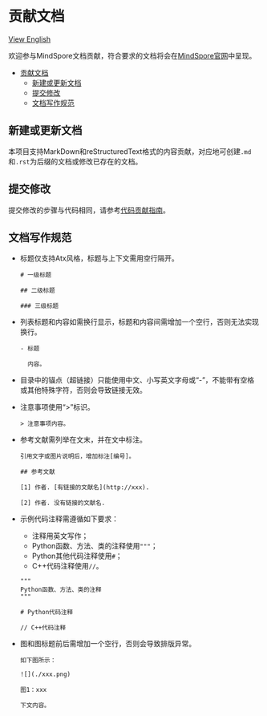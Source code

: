 ﻿# 贡献文档

[View English](./CONTRIBUTING_DOC.md)

欢迎参与MindSpore文档贡献，符合要求的文档将会在[MindSpore官网](http://www.mindspore.cn)中呈现。

<!-- TOC -->

- [贡献文档](#贡献文档)
    - [新建或更新文档](#新建或更新文档)
    - [提交修改](#提交修改)
    - [文档写作规范](#文档写作规范)

<!-- /TOC -->

## 新建或更新文档

本项目支持MarkDown和reStructuredText格式的内容贡献，对应地可创建```.md```和```.rst```为后缀的文档或修改已存在的文档。

## 提交修改

提交修改的步骤与代码相同，请参考[代码贡献指南](https://gitee.com/mindspore/mindspore/blob/master/CONTRIBUTING.md)。

## 文档写作规范

- 标题仅支持Atx风格，标题与上下文需用空行隔开。

  ```
  # 一级标题

  ## 二级标题

  ### 三级标题
  ```

- 列表标题和内容如需换行显示，标题和内容间需增加一个空行，否则无法实现换行。

  ```
  - 标题

    内容。
  ```

- 目录中的锚点（超链接）只能使用中文、小写英文字母或“-”，不能带有空格或其他特殊字符，否则会导致链接无效。

- 注意事项使用“>”标识。

  ```
  > 注意事项内容。
  ```  

- 参考文献需列举在文末，并在文中标注。
  
  ```
  引用文字或图片说明后，增加标注[编号]。

  ## 参考文献

  [1] 作者. [有链接的文献名](http://xxx).
  
  [2] 作者. 没有链接的文献名.
  ```

- 示例代码注释需遵循如下要求：

  - 注释用英文写作；
  - Python函数、方法、类的注释使用```"""```；
  - Python其他代码注释使用```#```；
  - C++代码注释使用```//```。

  ```
  """
  Python函数、方法、类的注释
  """

  # Python代码注释

  // C++代码注释

  ```

- 图和图标题前后需增加一个空行，否则会导致排版异常。

   ```
  如下图所示：

  ![](./xxx.png)

  图1：xxx

  下文内容。
  ```
